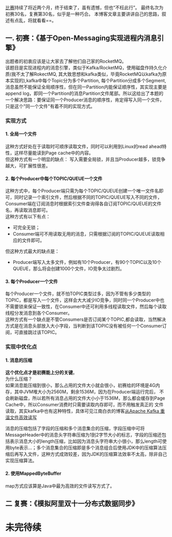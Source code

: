 [比赛](https://tianchi.aliyun.com/programming/introduction.htm?spm=5176.100066.333.1.3f82c0718qNL2J&raceId=231600)持续了将近两个月，终于结束了，虽有遗憾，但也“不枉此行”。
最终名次为初赛30名，复赛第30名，似乎是一种巧合。
本博客文章主要讲讲自己的思路，叙述有点乱，将就看看==。    

## 一. 初赛：《基于Open-Messaging实现进程内消息引擎》  
出题者的初衷应该是让大家去了解他们自己家的RocketMQ。  
该题目是实现进程内的消息引擎，类似于Kafka/RocketMQ，使用磁盘作持久化介质(我不太了解RokectMQ, 其大致思想和kafka类似，毕竟RocketMQ以kafka为原本实现的),kafka中每个Topic分为多个Partition, 每个Partition分成多个Segment, 消息虽然不能保证全局顺序性，但在同一Partition内能保证顺序性，其实现主要是append log，即同一个Partition的消息Partition文件尾部。所以这给出了本题的一个解决思路：要保证同一个Producer消息的顺序性，肯定得写入同一个文件，只是这个"同一个文件"有着不同的实现方式。  
### 实现方式  
####  1. 全局一个文件   
这种方式好处在于读取时可顺序读取文件，同时可以利用到Linux的read ahead特性，这样尽量能读到Page cache中的内容。  
但这种方式有一个明显的缺点： 写入需要全局锁，并且当Producer越多，锁竞争越大，可扩展性很差。  

####  2. 每个Producer中每个TOPIC/QUEUE一个文件  
这种方式中，每个Producer端只需为每个TOPIC/QUEUE创建一个唯一文件名即可，同时记录一个索引文件，然后根据不同的TOPIC/QUEUE写入不同的文件，Consumer端在订阅消息时根据索引文件查询得各自订阅TOPIC/QUEUE的文件名，再读取消息即可。  
这种方式有以下有点：  
- 可完全无锁；  
- Consumer端可不用读取无用的消息，只需根据订阅的TOPIC/QUEUE读取相应的文件即可。  

但这种方式最大的缺点是：  
- Producer端写入太多文件，例如有10个Producer，有90个TOPIC以及10个QUEUE，那么将会创建1000个文件，IO竞争太过剧烈。  

#### 3. 每个Producer一个文件  
每个Producer一个文件，就不怕TOPIC类型过多，因为不管有多少类型的TOPIC，都是写入一个文件，这样会大大减少IO竞争，同时同一个Producer中也不需要锁来保证一致性，在Consumer中还可利用多线程读取文件，然后每个读取线程分发消息到各个Consumer。  
这种方式有一个缺点是不管Consumers是否订阅某个TOPIC,都会读取，当然解决方式是在消息头部放入大小字段，当判断到该TOPIC没有被任何一个Consumer订阅，可直接跳过该TOPIC。  

### 实现中优化点  
#### 1. 消息的压缩   
**这个优化点才是初赛能上分的关键**。    
为什么压缩？  
如果消息能压缩到很小，那么占用的文件大小就会很小，初赛给的环境是4G内存，其中JVM堆大小为2560M，剩余1536M，因为在Producer端运行完后，
不会刷新磁盘，所以若所有消息占用的文件大小小于1536M，那么都会缓存到Page Cache中，所以Consumer消费时只需要读取内存即可，而不用触发真正的
文件读取，其实kafka中也有这种特性，具体可见江南白衣的博客[从Apache Kafka 重温文件高效读写](http://calvin1978.blogcn.com/articles/kafkaio.html)  

消息的压缩包括了字段的压缩和多个消息集合的压缩，字段压缩中可将MessageHeader中的消息头字符串压缩为1到2字节大小的标志，字段的压缩还包括表示消息大小的length压缩，比如因为消息头字符串大小很小，那么length可使用byte表示...；多个消息集合的压缩即是多个消息组合后使用JDK中的压缩算法压缩后再写入文件，这种方式成效较差，因为JDK的压缩算法效率不太高，除非自己实现压缩算法。  

#### 2. 使用MappedByteBuffer
map方式应该算是Java中最为高效的文件读写方式了。

## 二 复赛：《模拟阿里双十一分布式数据同步》  

# 未完待续 


